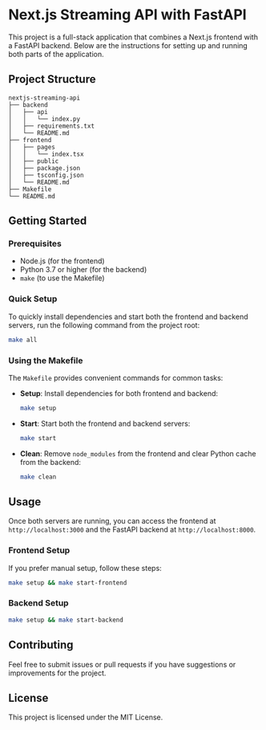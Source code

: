 # Next.js Streaming API with FastAPI

This project is a full-stack application that combines a Next.js frontend with a FastAPI backend. Below are the instructions for setting up and running both parts of the application.

## Project Structure

```
nextjs-streaming-api
├── backend
│   ├── api
│   │   └── index.py
│   ├── requirements.txt
│   └── README.md
├── frontend
│   ├── pages
│   │   └── index.tsx
│   ├── public
│   ├── package.json
│   ├── tsconfig.json
│   └── README.md
├── Makefile
└── README.md
```

## Getting Started

### Prerequisites

- Node.js (for the frontend)
- Python 3.7 or higher (for the backend)
- `make` (to use the Makefile)

### Quick Setup

To quickly install dependencies and start both the frontend and backend servers, run the following command from the project root:

```sh
make all
```

### Using the Makefile

The `Makefile` provides convenient commands for common tasks:

- **Setup**: Install dependencies for both frontend and backend:
  ```sh
  make setup
  ```

- **Start**: Start both the frontend and backend servers:
  ```sh
  make start
  ```

- **Clean**: Remove `node_modules` from the frontend and clear Python cache from the backend:
  ```sh
  make clean
  ```

## Usage

Once both servers are running, you can access the frontend at `http://localhost:3000` and the FastAPI backend at `http://localhost:8000`.

### Frontend Setup

If you prefer manual setup, follow these steps:

```sh
make setup && make start-frontend
```

### Backend Setup

```sh
make setup && make start-backend
```

## Contributing

Feel free to submit issues or pull requests if you have suggestions or improvements for the project.

## License

This project is licensed under the MIT License.